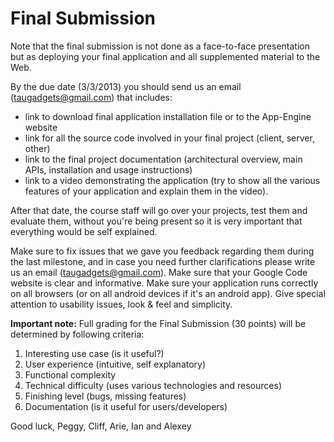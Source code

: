 # Final Submission

Note that the final submission is not done as a face-to-face presentation but as deploying your final application and all supplemented material to the Web.

By the due date (3/3/2013) you should send us an email ([taugadgets@gmail.com]()) that includes:

- link to download final application installation file or to the App-Engine website
- link for all the source code involved in your final project (client, server, other)
- link to the final project documentation (architectural overview, main APIs, installation and usage instructions)
- link to a video demonstrating the application (try to show all the various features of your application and explain them in the video).

After that date, the course staff will go over your projects, test them and evaluate them, without you're being present so it is very important that everything would be self explained.

Make sure to fix issues that we gave you feedback regarding them during the last milestone, and in case you need further clarifications please write us an email ([taugadgets@gmail.com]()).
Make sure that your Google Code website is clear and informative. Make sure your application runs correctly on all browsers (or on all android devices if it's an android app).
Give special attention to usability issues, look & feel and simplicity.

**Important note:** Full grading for the Final Submission (30 points) will be determined by following criteria:

1. Interesting use case (is it useful?)
2. User experience (intuitive, self explanatory)
3. Functional complexity
4. Technical difficulty (uses various technologies and resources)
5. Finishing level (bugs, missing features)
6. Documentation (is it useful for users/developers) 

Good luck,
Peggy, Cliff, Arie, Ian and Alexey